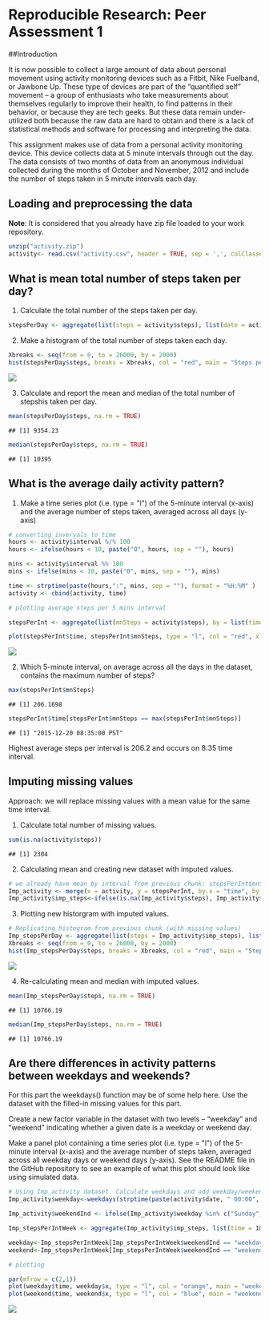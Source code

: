 # Reproducible Research: Peer Assessment 1
##Introduction

It is now possible to collect a large amount of data about personal movement using activity monitoring devices such as a Fitbit, Nike Fuelband, or Jawbone Up. These type of devices are part of the “quantified self” movement – a group of enthusiasts who take measurements about themselves regularly to improve their health, to find patterns in their behavior, or because they are tech geeks. But these data remain under-utilized both because the raw data are hard to obtain and there is a lack of statistical methods and software for processing and interpreting the data.

This assignment makes use of data from a personal activity monitoring device. This device collects data at 5 minute intervals through out the day. The data consists of two months of data from an anonymous individual collected during the months of October and November, 2012 and include the number of steps taken in 5 minute intervals each day.


## Loading and preprocessing the data
**Note**: It is considered that you already have zip file loaded to your work repository.

```r
unzip("activity.zip")
activity<- read.csv("activity.csv", header = TRUE, sep = ',', colClasses = c("numeric", "character", "integer"))
```

## What is mean total number of steps taken per day?

1. Calculate the total number of the steps taken per day.

```r
stepsPerDay <- aggregate(list(steps = activity$steps), list(date = activity$date), FUN = sum, na.rm = TRUE)
```

2. Make a histogram of the total number of steps taken each day.

```r
Xbreaks <- seq(from = 0, to = 26000, by = 2000)
hist(stepsPerDay$steps, breaks = Xbreaks, col = "red", main = "Steps per day", xlab = "Steps")
```

![](PA1_template_files/figure-html/unnamed-chunk-3-1.png) 

3. Calculate and report the mean and median of the total number of stepshis taken per day.

```r
mean(stepsPerDay$steps, na.rm = TRUE)
```

```
## [1] 9354.23
```

```r
median(stepsPerDay$steps, na.rm = TRUE)
```

```
## [1] 10395
```

## What is the average daily activity pattern?
1. Make a time series plot (i.e. type = "l") of the 5-minute interval (x-axis) and the average number of steps taken, averaged across all days (y-axis)



```r
# converting invervals to time
hours <- activity$interval %/% 100
hours <- ifelse(hours < 10, paste("0", hours, sep = ""), hours)

mins <- activity$interval %% 100
mins <- ifelse(mins < 10, paste("0", mins, sep = ""), mins)

time <- strptime(paste(hours,":", mins, sep = ""), format = "%H:%M" )
activity <- cbind(activity, time)

# plotting average steps per 5 mins interval

stepsPerInt <- aggregate(list(mnSteps = activity$steps), by = list(time = activity$time), FUN = mean, na.rm = TRUE)

plot(stepsPerInt$time, stepsPerInt$mnSteps, type = "l", col = "red", xlab = "Time interval", ylab = "Average Steps", main = "Average steps per interval")
```

![](PA1_template_files/figure-html/unnamed-chunk-5-1.png) 

2. Which 5-minute interval, on average across all the days in the dataset, contains the maximum number of steps?


```r
max(stepsPerInt$mnSteps)
```

```
## [1] 206.1698
```

```r
stepsPerInt$time[stepsPerInt$mnSteps == max(stepsPerInt$mnSteps)]
```

```
## [1] "2015-12-20 08:35:00 PST"
```
Highest average steps per interval is 206.2 and occurs on 8:35 time interval.

## Imputing missing values

Approach: we will replace missing values with a mean value for the same time interval.

1. Calculate total number of missing values.

```r
sum(is.na(activity$steps))
```

```
## [1] 2304
```

2. Calculating mean and creating new dataset with imputed values.

```r
# we already have mean by interval from previous chunk: stepsPerInt$mnSteps. Merging in a new dataset
Imp_activity <- merge(x = activity, y = stepsPerInt, by.x = "time", by.y = "time", all.x = TRUE)
Imp_activity$imp_steps<-ifelse(is.na(Imp_activity$steps), Imp_activity$mnSteps, Imp_activity$steps)
```

3. Plotting new historgram with imputed values. 

```r
# Replicating histogram from previous chunk (with missing values)
Imp_stepsPerDay <- aggregate(list(steps = Imp_activity$imp_steps), list(date = Imp_activity$date), FUN = sum, na.rm = TRUE)
Xbreaks <- seq(from = 0, to = 26000, by = 2000)
hist(Imp_stepsPerDay$steps, breaks = Xbreaks, col = "red", main = "Steps per day", xlab = "Steps")
```

![](PA1_template_files/figure-html/unnamed-chunk-9-1.png) 

4. Re-calculating mean and median with imputed values.

```r
mean(Imp_stepsPerDay$steps, na.rm = TRUE)
```

```
## [1] 10766.19
```

```r
median(Imp_stepsPerDay$steps, na.rm = TRUE)
```

```
## [1] 10766.19
```


## Are there differences in activity patterns between weekdays and weekends?

For this part the weekdays() function may be of some help here. Use the dataset with the filled-in missing values for this part.

Create a new factor variable in the dataset with two levels – “weekday” and “weekend” indicating whether a given date is a weekday or weekend day.

Make a panel plot containing a time series plot (i.e. type = "l") of the 5-minute interval (x-axis) and the average number of steps taken, averaged across all weekday days or weekend days (y-axis). See the README file in the GitHub repository to see an example of what this plot should look like using simulated data.


```r
# Using Imp_activity dataset. Calculate weekdays and add weekday/weekend indicator
Imp_activity$weekday<-weekdays(strptime(paste(activity$date, " 00:00", sep = ""), format = "%Y-%m-%d %H:%M"))

Imp_activity$weekendInd <- ifelse(Imp_activity$weekday %in% c("Sunday", "Saturday"), "weekend", "weekday")

Imp_stepsPerIntWeek <- aggregate(Imp_activity$imp_steps, list(time = Imp_activity$time, weekendInd = Imp_activity$weekendInd), mean, na.rm = TRUE)

weekday<-Imp_stepsPerIntWeek[Imp_stepsPerIntWeek$weekendInd == "weekday",]
weekend<-Imp_stepsPerIntWeek[Imp_stepsPerIntWeek$weekendInd == "weekend",]

# plotting

par(mfrow = c(2,1))
plot(weekday$time, weekday$x, type = "l", col = "orange", main = "weekday average steps", xlab = "time interval", ylab = "steps")
plot(weekend$time, weekend$x, type = "l", col = "blue", main = "weekend average steps", xlab = "time interval", ylab = "steps")
```

![](PA1_template_files/figure-html/unnamed-chunk-11-1.png) 


